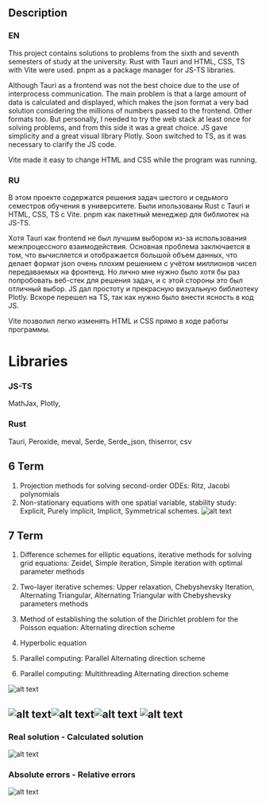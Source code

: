 Description
-
### EN
This project contains solutions to problems from the sixth and seventh semesters of study at the university. Rust with Tauri and HTML, CSS, TS with Vite were used. pnpm as a package manager for JS-TS libraries.

Although Tauri as a frontend was not the best choice due to the use of interprocess communication. The main problem is that a large amount of data is calculated and displayed, which makes the json format a very bad solution considering the millions of numbers passed to the frontend. Other formats too. But personally, I needed to try the web stack at least once for solving problems, and from this side it was a great choice. JS gave simplicity and a great visual library Plotly. Soon switched to TS, as it was necessary to clarify the JS code.

Vite made it easy to change HTML and CSS while the program was running.

### RU
В этом проекте содержатся решения задач шестого и седьмого семестров обучения в университете. Были ипользованы Rust с Tauri и HTML, CSS, TS с Vite. pnpm как пакетный менеджер для библиотек на JS-TS.

Хотя Tauri как frontend не был лучшим выбором из-за использования межпроцессного взаимодействия. Основная проблема заключается в том, что вычисляется и отображается большой объем данных, что делает формат json очень плохим решением с учётом миллионов чисел передаваемых на фронтенд. Но лично мне нужно было хотя бы раз попробовать веб-стек для решения задач, и с этой стороны это был отличный выбор. JS дал простоту и прекрасную визуальную библиотеку Plotly. Вскоре перешел на TS, так как нужно было внести ясность в код JS.

Vite позволил легко изменять HTML и CSS прямо в ходе работы программы.


# Libraries 
### JS-TS
MathJax, Plotly, 
### Rust
Tauri, Peroxide, meval, Serde, Serde_json, thiserror, csv 

6 Term
-
1. Projection methods for solving second-order ODEs:  Ritz, Jacobi polynomials
2. Non-stationary equations with one spatial variable, stability study: Explicit, Purely implicit, Implicit, Symmetrical schemes.
![alt text](readme_assets/Stability_study.png)

7 Term
-
1. Difference schemes for elliptic equations, iterative methods for solving grid equations: Zeidel, Simple iteration, Simple iteration with optimal parameter methods

2. Two-layer iterative schemes: Upper relaxation, Chebyshevsky Iteration, Alternating Triangular, Alternating Triangular with Chebyshevsky parameters methods
3. Method of establishing the solution of the Dirichlet problem for the Poisson equation: Alternating direction scheme
4. Hyperbolic equation
5. Parallel computing: Parallel Alternating direction scheme
6. Parallel computing: Multithreading Alternating direction scheme

![alt text](readme_assets/Task6.png)

![alt text](readme_assets/Task6_processing_request.png)![alt text](readme_assets/Task6_backtrace1.png)![alt text](readme_assets/Task6_backtrace2.png)
![alt text](readme_assets/Task6_backtrace3.png)
---

### Real solution - Calculated solution
![alt text](readme_assets/Task6_backtrace4.png)
### Absolute errors - Relative errors
![alt text](readme_assets/Task6_backtrace5.png)